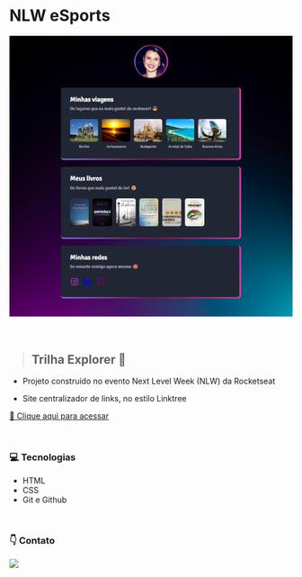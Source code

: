 # NLW eSports

![preview](./.github/preview.png)

<br>

> ## Trilha Explorer 🚀

* Projeto construído no evento Next Level Week (NLW) da Rocketseat

* Site centralizador de links, no estilo Linktree

[🔗 Clique aqui para acessar](https://alineviana.github.io/desafio-rocketseat/)

<br>

### 💻 Tecnologias 

- HTML
- CSS
- Git e Github

<br>

### 👇 Contato 
<div>
<a href="https://www.linkedin.com/in/alinecviana" target="_blank"><img src="https://img.shields.io/badge/-LinkedIn-%230077B5?style=for-the-badge&logo=linkedin&logoColor=white" target="_blank"></a>   
</div> 

